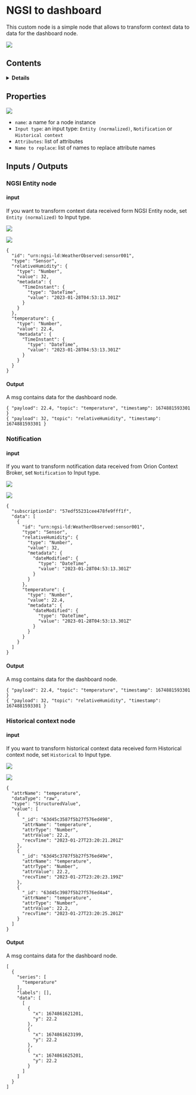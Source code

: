 # NGSI to dashboard

This custom node is a simple node that allows to transform context data to data for the dashboard node.

![](https://raw.githubusercontent.com/lets-fiware/node-red-contrib-letsfiware-NGSI/gh-pages/images/ngsi-to-dashboard-01.png)

## Contents

<details>
<summary><strong>Details</strong></summary>

-   [Properties](#properties)
-   [Inputs / Outputs](#inputs--outputs)
    -   [NGSI Entity node](#ngsi-entity-node)
    -   [Notification](#notification)
    -   [Historical context node](#historical-context-node)

</details>

## Properties

![](https://raw.githubusercontent.com/lets-fiware/node-red-contrib-letsfiware-NGSI/gh-pages/images/ngsi-to-dashboard-02.png)

-   `name`: a name for a node instance
-   `Input type`: an input type: `Entity (normalized)`, `Notification` or `Historical context`
-   `Attributes`: list of attributes
-   `Name to replace`: list of names to replace attribute names

## Inputs / Outputs

### NGSI Entity node

#### input

If you want to transform context data received form NGSI Entity node, set `Entity (normalized)` to Input type.

![](https://raw.githubusercontent.com/lets-fiware/node-red-contrib-letsfiware-NGSI/gh-pages/images/ngsi-to-dashboard-03.png)

![](https://raw.githubusercontent.com/lets-fiware/node-red-contrib-letsfiware-NGSI/gh-pages/images/ngsi-to-dashboard-04.png)

```
{
  "id": "urn:ngsi-ld:WeatherObserved:sensor001",
  "type": "Sensor",
  "relativeHumidity": {
    "type": "Number",
    "value": 32,
    "metadata": {
      "TimeInstant": {
        "type": "DateTime",
        "value": "2023-01-28T04:53:13.301Z"
      }
    }
  },
  "temperature": {
    "type": "Number",
    "value": 22.4,
    "metadata": {
      "TimeInstant": {
        "type": "DateTime",
        "value": "2023-01-28T04:53:13.301Z"
      }
    }
  }
}
```

#### Output

A msg contains data for the dashboard node.

```
{ "payload": 22.4, "topic": "temperature", "timestamp": 1674881593301 }
{ "payload": 32, "topic": "relativeHumidity", "timestamp": 1674881593301 }
```

### Notification

#### input

If you want to transform notification data received from Orion Context Broker, set `Notification` to Input type.

![](https://raw.githubusercontent.com/lets-fiware/node-red-contrib-letsfiware-NGSI/gh-pages/images/ngsi-to-dashboard-05.png)

![](https://raw.githubusercontent.com/lets-fiware/node-red-contrib-letsfiware-NGSI/gh-pages/images/ngsi-to-dashboard-06.png)

```
{
  "subscriptionId": "57edf55231cee478fe9fff1f",
  "data": [
    {
      "id": "urn:ngsi-ld:WeatherObserved:sensor001",
      "type": "Sensor",
      "relativeHumidity": {
        "type": "Number",
        "value": 32,
        "metadata": {
          "dateModified": {
            "type": "DateTime",
            "value": "2023-01-28T04:53:13.301Z"
          }
        }
      },
      "temperature": {
        "type": "Number",
        "value": 22.4,
        "metadata": {
          "dateModified": {
            "type": "DateTime",
            "value": "2023-01-28T04:53:13.301Z"
          }
        }
      }
    }
  ]
}
```

#### Output

A msg contains data for the dashboard node.
      
```
{ "payload": 22.4, "topic": "temperature", "timestamp": 1674881593301 }
{ "payload": 32, "topic": "relativeHumidity", "timestamp": 1674881593301 }
```

### Historical context node

#### input

If you want to transform historical context data received form Historical context node, set `Historical` to Input type.

![](https://raw.githubusercontent.com/lets-fiware/node-red-contrib-letsfiware-NGSI/gh-pages/images/ngsi-to-dashboard-07.png)

![](https://raw.githubusercontent.com/lets-fiware/node-red-contrib-letsfiware-NGSI/gh-pages/images/ngsi-to-dashboard-08.png)

```
{
  "attrName": "temperature",
  "dataType": "raw",
  "type": "StructuredValue",
  "value": [
    {
      "_id": "63d45c3587f5b27f576ed498",
      "attrName": "temperature",
      "attrType": "Number",
      "attrValue": 22.2,
      "recvTime": "2023-01-27T23:20:21.201Z"
    },
    {
      "_id": "63d45c3787f5b27f576ed49e",
      "attrName": "temperature",
      "attrType": "Number",
      "attrValue": 22.2,
      "recvTime": "2023-01-27T23:20:23.199Z"
    },
    {
      "_id": "63d45c3987f5b27f576ed4a4",
      "attrName": "temperature",
      "attrType": "Number",
      "attrValue": 22.2,
      "recvTime": "2023-01-27T23:20:25.201Z"
    }
  ]
}
```

#### Output

A msg contains data for the dashboard node.

```
[
  {
    "series": [
      "temperature"
    ],
    "labels": [],
    "data": [
      [
        {
          "x": 1674861621201,
          "y": 22.2
        },
        {
          "x": 1674861623199,
          "y": 22.2
        },
        {
          "x": 1674861625201,
          "y": 22.2
        }
      ]
    ]
  }
]
```
